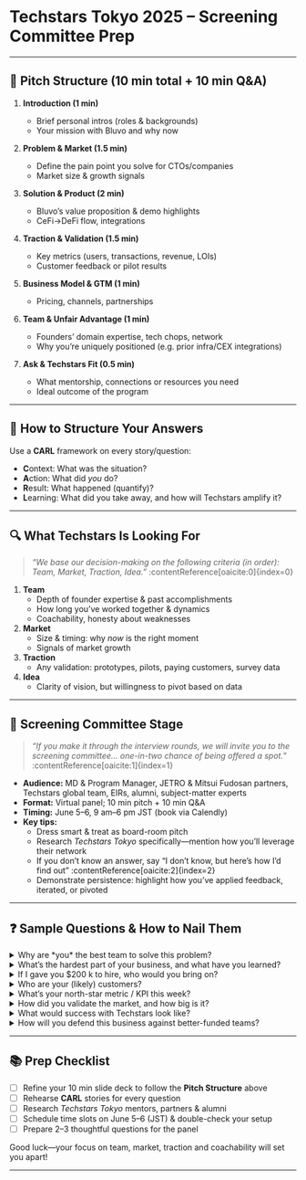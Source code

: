 # Techstars Tokyo 2025 – Screening Committee Prep

---

## 🎤 Pitch Structure (10 min total + 10 min Q&A)

1. **Introduction (1 min)**  
   - Brief personal intros (roles & backgrounds)  
   - Your mission with Bluvo and why now

2. **Problem & Market (1.5 min)**  
   - Define the pain point you solve for CTOs/companies  
   - Market size & growth signals

3. **Solution & Product (2 min)**  
   - Bluvo’s value proposition & demo highlights  
   - CeFi→DeFi flow, integrations

4. **Traction & Validation (1.5 min)**  
   - Key metrics (users, transactions, revenue, LOIs)  
   - Customer feedback or pilot results

5. **Business Model & GTM (1 min)**  
   - Pricing, channels, partnerships

6. **Team & Unfair Advantage (1 min)**  
   - Founders’ domain expertise, tech chops, network  
   - Why you’re uniquely positioned (e.g. prior infra/CEX integrations)

7. **Ask & Techstars Fit (0.5 min)**  
   - What mentorship, connections or resources you need  
   - Ideal outcome of the program

---

## 📝 How to Structure Your Answers

Use a **CARL** framework on every story/question:

- **C**ontext: What was the situation?  
- **A**ction: What did *you* do?  
- **R**esult: What happened (quantify)?  
- **L**earning: What did you take away, and how will Techstars amplify it?

---

## 🔍 What Techstars Is Looking For

> *“We base our decision-making on the following criteria (in order): Team, Market, Traction, Idea.”* :contentReference[oaicite:0]{index=0}

1. **Team**  
   - Depth of founder expertise & past accomplishments  
   - How long you’ve worked together & dynamics  
   - Coachability, honesty about weaknesses  
2. **Market**  
   - Size & timing: why *now* is the right moment  
   - Signals of market growth  
3. **Traction**  
   - Any validation: prototypes, pilots, paying customers, survey data  
4. **Idea**  
   - Clarity of vision, but willingness to pivot based on data

---

## 🔮 Screening Committee Stage

> *“If you make it through the interview rounds, we will invite you to the screening committee… one-in-two chance of being offered a spot.”* :contentReference[oaicite:1]{index=1}

- **Audience:** MD & Program Manager, JETRO & Mitsui Fudosan partners, Techstars global team, EIRs, alumni, subject-matter experts  
- **Format:** Virtual panel; 10 min pitch + 10 min Q&A  
- **Timing:** June 5–6, 9 am–6 pm JST (book via Calendly)  
- **Key tips:**  
  - Dress smart & treat as board-room pitch  
  - Research *Techstars Tokyo* specifically—mention how you’ll leverage their network  
  - If you don’t know an answer, say “I don’t know, but here’s how I’d find out” :contentReference[oaicite:2]{index=2}  
  - Demonstrate persistence: highlight how you’ve applied feedback, iterated, or pivoted

---

## ❓ Sample Questions & How to Nail Them

<details>
<summary>Why are *you* the best team to solve this problem?</summary>
- **CARL** story on founders’ background & past projects  
- Highlight domain expertise (CEX, DeFi, infra)  
- Show team cohesion (how you met, shared vision)
</details>

<details>
<summary>What’s the hardest part of your business, and what have you learned?</summary>
- Describe current biggest risk (e.g., regulatory, UX, liquidity)  
- Learning from first customers or pilots  
- How you’re iterating to de-risk next steps
</details>

<details>
<summary>If I gave you $200 k to hire, who would you bring on?</summary>
- Identify critical skill gaps (e.g., Solidity dev, compliance lead)  
- Show org chart & how hires accelerate growth  
- Tie hires to your GTM or product roadmap
</details>

<details>
<summary>Who are your (likely) customers?</summary>
- Be specific (segment, vertical, company size)  
- Reference any LOIs, pilots, or interviews
</details>

<details>
<summary>What’s your north-star metric / KPI this week?</summary>
- Choose one leading indicator (e.g., daily transactions, MRR, DAU)  
- Explain why it matters & how you’ll move the needle
</details>

<details>
<summary>How did you validate the market, and how big is it?</summary>
- Quantitative & qualitative validation (surveys, pilots, competitor benchmarks)  
- TAM/SAM/SOM with credible sources
</details>

<details>
<summary>What would success with Techstars look like?</summary>
- Specific asks: intros to X partners, help recruiting, fundraising strategy  
- Milestones you’ll hit by Demo Day
</details>

<details>
<summary>How will you defend this business against better-funded teams?</summary>
- Your unique assets (tech IP, integrations, partnerships)  
- Speed of execution, network effects, compliance moat
</details>

---

## 📚 Prep Checklist

- [ ] Refine your 10 min slide deck to follow the **Pitch Structure** above  
- [ ] Rehearse **CARL** stories for every question  
- [ ] Research *Techstars Tokyo* mentors, partners & alumni  
- [ ] Schedule time slots on June 5–6 (JST) & double-check your setup  
- [ ] Prepare 2–3 thoughtful questions for the panel  

Good luck—your focus on team, market, traction and coachability will set you apart!  
****
